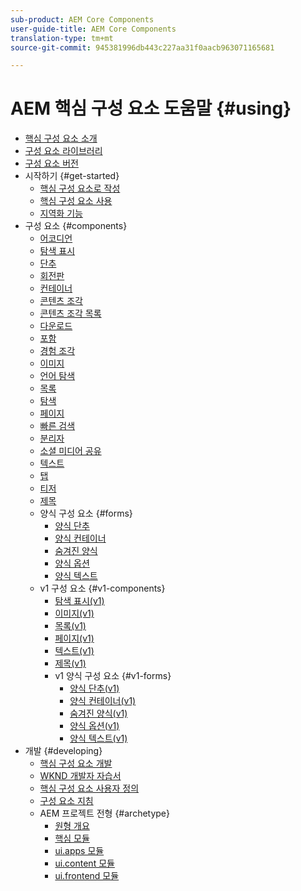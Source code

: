 ```yaml
---
sub-product: AEM Core Components
user-guide-title: AEM Core Components
translation-type: tm+mt
source-git-commit: 945381996db443c227aa31f0aacb963071165681

---
```



# AEM 핵심 구성 요소 도움말 {#using}

+ [핵심 구성 요소 소개](introduction.md)
+ [구성 요소 라이브러리](https://adobe.com/go/aem_cmp_library)
+ [구성 요소 버전](versions.md)
+ 시작하기 {#get-started}
   + [핵심 구성 요소로 작성](authoring.md)
   + [핵심 구성 요소 사용](using.md)
   + [지역화 기능](localization.md)
+ 구성 요소 {#components}
   + [어코디언](accordion.md)
   + [탐색 표시](breadcrumb.md)
   + [단추](button.md)
   + [회전판](carousel.md)
   + [컨테이너](container.md)
   + [콘텐츠 조각](content-fragment-component.md)
   + [콘텐츠 조각 목록](content-fragment-list.md)
   + [다운로드](download.md)
   + [포함](embed.md)
   + [경험 조각](experience-fragment.md)
   + [이미지](image.md)
   + [언어 탐색](language-navigation.md)
   + [목록](list.md)
   + [탐색](navigation.md)
   + [페이지](page.md)
   + [빠른 검색](quick-search.md)
   + [분리자](separator.md)
   + [소셜 미디어 공유](sharing.md)
   + [텍스트](text.md)
   + [탭](tabs.md)
   + [티저](teaser.md)
   + [제목](title.md)
   + 양식 구성 요소 {#forms}
      + [양식 단추](form-button.md)
      + [양식 컨테이너](form-container.md)
      + [숨겨진 양식](form-hidden.md)
      + [양식 옵션](form-options.md)
      + [양식 텍스트](form-text.md)
   + v1 구성 요소 {#v1-components}
      + [탐색 표시(v1)](breadcrumb-v1.md)
      + [이미지(v1)](image-v1.md)
      + [목록(v1)](list-v1.md)
      + [페이지(v1)](page-v1.md)
      + [텍스트(v1)](text-v1.md)
      + [제목(v1)](title-v1.md)
      + v1 양식 구성 요소 {#v1-forms}
         + [양식 단추(v1)](form-button-v1.md)
         + [양식 컨테이너(v1)](form-container-v1.md)
         + [숨겨진 양식(v1)](form-hidden-v1.md)
         + [양식 옵션(v1)](form-options-v1.md)
         + [양식 텍스트(v1)](form-text-v1.md)
+ 개발 {#developing}
   + [핵심 구성 요소 개발](developing.md)
   + [WKND 개발자 자습서](https://docs.adobe.com/content/help/en/experience-manager-learn/getting-started-wknd-tutorial-develop/overview.html)
   + [핵심 구성 요소 사용자 정의](customizing.md)
   + [구성 요소 지침](guidelines.md)
   + AEM 프로젝트 전형 {#archetype}
      + [원형 개요](overview.md)
      + [핵심 모듈](core.md)
      + [ui.apps 모듈](uiapps.md)
      + [ui.content 모듈](uicontent.md)
      + [ui.frontend 모듈](uifrontend.md)
